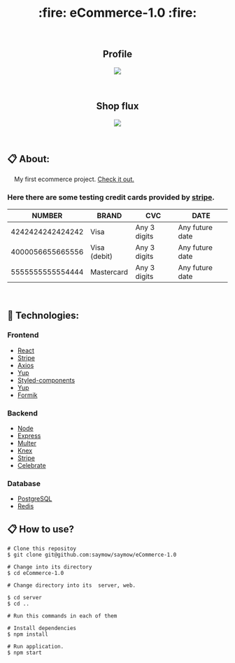 <h1 align="center">:fire: eCommerce-1.0 :fire:</h1>
<br>
<h2 align="center">Profile</h2>
<p align="center">
   <img src="https://github.com/saymow/eCommerce-1.0/blob/master/.github/profile.gif"></img>
</p>
<br/>
<h2 align="center">Shop flux</h2>
<p align="center">
   <img src="https://github.com/saymow/eCommerce-1.0/blob/master/.github/shopflux.gif"></img>
</p>

<br>

## 📋 About:

<p>&nbsp;&nbsp;&nbsp;&nbsp;My first ecommerce project. <a href="https://e-commerce1.netlify.app/">Check it out.</a></p>

### Here there are some testing credit cards provided by <a href="https://stripe.com/docs/testing">stripe</a>.

<table>
    <thead>
        <tr>
            <th>NUMBER</th>
            <th>BRAND</th>
            <th>CVC</th>
            <th>DATE</th>
        </tr>
    </thead>
    <tbody>
        <tr>
            <td>4242424242424242</td>
            <td>Visa</td>
            <td>Any 3 digits</td>
            <td>Any future date</td>
        <tr>
        <tr>
            <td>4000056655665556</td>
            <td>Visa (debit)</td>
            <td>Any 3 digits</td>
            <td>Any future date</td>
        <tr>
        <tr>
            <td>5555555555554444</td>
            <td>Mastercard</td>
            <td>Any 3 digits</td>
            <td>Any future date</td>
        <tr>
    </tbody>
</table>

<br>

## :rocket: Technologies:

### Frontend

- [React](https://reactjs.org/)
- [Stripe](https://stripe.com)
- [Axios](https://github.com/axios/axios)
- [Yup](https://github.com/jquense/yup)
- [Styled-components](https://styled-components.com)
- [Yup](https://github.com/jquense/yup)
- [Formik](https://formik.org)

### Backend

- [Node](https://nodejs.org/en/)
- [Express](https://expressjs.com/)
- [Multer](https://www.npmjs.com/package/multer)
- [Knex](http://knexjs.org/)
- [Stripe](https://stripe.com)
- [Celebrate](https://www.npmjs.com/package/celebrate)

### Database

- [PostgreSQL](https://www.postgresql.org)
- [Redis](https://redis.io)

## :clipboard: How to use?

```
# Clone this repositoy
$ git clone git@github.com:saymow/saymow/eCommerce-1.0

# Change into its directory
$ cd eCommerce-1.0

# Change directory into its  server, web.

$ cd server
$ cd ..

# Run this commands in each of them

# Install dependencies
$ npm install

# Run application.
$ npm start
```
